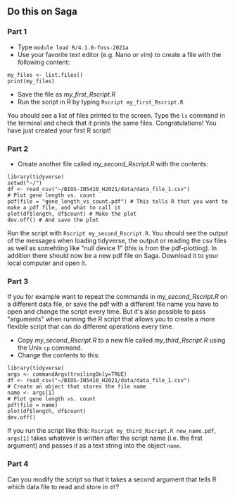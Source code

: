## Do this on Saga
### Part 1
- Type `module load R/4.1.0-foss-2021a`
- Use your favorite text editor (e.g. Nano or vim) to create a file with the following content:
```{r}
my_files <- list.files()
print(my_files)
```
- Save the file as *my_first_Rscript.R*
- Run the script in R by typing `Rscript my_first_Rscript.R`  
 
You should see a list of files printed to the screen. Type the `ls` command in the terminal and check that it prints the same files.
Congratulations! You have just created your first R script!

### Part 2
- Create another file called *my_second_Rscript.R* with the contents:
```{r}
library(tidyverse)
setwd("~/")
df <- read_csv("~/BIOS-IN5410_H2021/data/data_file_1.csv")
# Plot gene length vs. count
pdf(file = "gene_length_vs_count.pdf") # This tells R that you want to make a pdf file, and what to call it
plot(df$length, df$count) # Make the plot
dev.off() # And save the plot
```
Run the script with `Rscript my_second_Rscript.R`. You should see the output of the messages when loading tidyverse, the output or reading the csv files as well as somehting like "null device 1" (this is from the pdf-plotting). In addition there should now be a new pdf file on Saga. Download it to your local computer and open it.

### Part 3
If you for example want to repeat the commands in *my_second_Rscript.R* on a different data file, or save the pdf with a different file name you have to open and change the script every time. But it's also possible to pass "arguments" when running the R script that allows you to create a more flexible script that can do different operations every time.
- Copy *my_second_Rscript.R* to a new file called *my_third_Rscript.R* using the Unix `cp` command.
- Change the contents to this:
```{r}
library(tidyverse)
args <- commandArgs(trailingOnly=TRUE)
df <- read_csv("~/BIOS-IN5410_H2021/data/data_file_1.csv")
# Create an object that stores the file name
name <- args[1]
# Plot gene length vs. count
pdf(file = name)
plot(df$length, df$count)
dev.off()
```
If you run the script like this: `Rscript my_third_Rscript.R new_name.pdf`, `args[1]` takes whatever is written after the script name (i.e. the first argument) and passes it as a text string into the object `name`. 

### Part 4
Can you modify the script so that it takes a second argument that tells R which data file to read and store in `df`?
